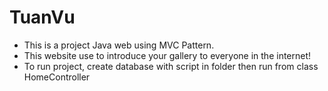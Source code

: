 # TuanVu

- This is a project Java web using MVC Pattern. 
- This website use to introduce your gallery to everyone in the internet!
- To run project, create database with script in folder then run from class HomeController
